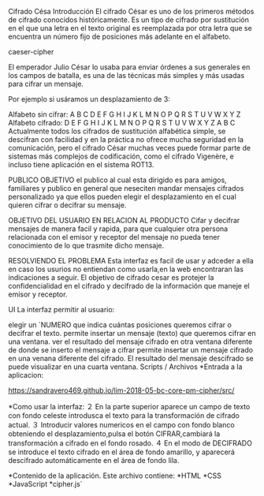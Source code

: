 Cifrado Césa
Introducción
El cifrado César es uno de los primeros métodos de cifrado conocidos históricamente. Es un tipo de cifrado por sustitución en el que una letra en el texto original es reemplazada por otra letra que se encuentra un número fijo de posiciones más adelante en el alfabeto.

caeser-cipher

El emperador Julio César lo usaba para enviar órdenes a sus generales en los campos de batalla, es una de las técnicas más simples y más usadas para cifrar un mensaje.

Por ejemplo si usáramos un desplazamiento de 3:

Alfabeto sin cifrar: A B C D E F G H I J K L M N O P Q R S T U V W X Y Z
Alfabeto cifrado: D E F G H I J K L M N O P Q R S T U V W X Y Z A B C
Actualmente todos los cifrados de sustitución alfabética simple, se descifran con facilidad y en la práctica no ofrece mucha seguridad en la comunicación, pero el cifrado César muchas veces puede formar parte de sistemas más complejos de codificación, como el cifrado Vigenère, e incluso tiene aplicación en el sistema ROT13.

PUBLICO OBJETIVO
el publico al cual esta dirigido es para amigos, familiares y publico en general que neseciten mandar mensajes cifrados personalizado ya que ellos pueden elegir el desplazamiento en el cual quieren cifrar o decifrar su mensaje.

OBJETIVO DEL USUARIO EN RELACION AL PRODUCTO
Cifar y decifrar mensajes de manera facil y rapida, para que cualquier otra persona relacionada con el emisor y receptor del mensaje no pueda tener conocimiento de lo que trasmite dicho mensaje.

RESOLVIENDO EL PROBLEMA
Esta interfaz es facil de usar y adceder a ella en caso los usurios no entiendan como usarla,en la web encontraran las indicaciones a seguir. El objetivo de cifrado cesar es protejer la confidencialidad en el cifrado y decifrado de la información que maneje el emisor y receptor.

UI
La interfaz permitir al usuario:

elegir un `NUMERO que indica cuántas posiciones queremos cifrar o decifrar el texto.
permite insertar un mensaje (texto) que queremos cifrar en una ventana.
ver el resultado del mensaje cifrado en otra ventana diferente de donde se inserto el mensaje a cifrar
permite insertar un mensaje cifrado en una venana diferente del cifrado.
El resultado del mensaje descifrado se puede visualizar en una cuarta ventana.
Scripts / Archivos
*Entrada a la aplicacion:

https://sandravero469.github.io/lim-2018-05-bc-core-pm-cipher/src/

*Como usar la interfaz: ２ En la parte superior aparece un campo de texto con fondo celeste introdusca el texto para la transformación de cifrado actual. ３ Introducir valores numericos en el campo con fondo blanco obteniendo el desplazamiento,pulsa el botón CIFRAR,cambiará la transformación a cifrado en el fondo rosado. ４ En el modo de DECIFRADO se introduce el texto cifrado en el área de fondo amarillo, y aparecerá descifrado automáticamente en el área de fondo lila.

*Contenido de la aplicación. Este archivo contiene: *HTML *CSS *JavaScript *cipher.js`
